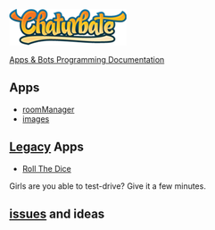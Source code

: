 [![Chaturbate](./logo.png?raw=true "Chaturbate")
](https://chaturbate.com/)

[Apps & Bots Programming Documentation](https://chaturbate.com/apps/docs)

## Apps

- [roomManager](https://github.com/noud/chaturbate/blob/master/noud41/roomManager.md)
- [images](https://github.com/noud/images/blob/master/README.md)

## [Legacy](https://en.wikipedia.org/wiki/Legacy) Apps

- [Roll The Dice](https://github.com/noud/chaturbate/blob/master/jeffreyvels1994/Roll_The_Dice.md)

Girls are you able to test-drive? Give it a few minutes.

## [issues](https://github.com/noud/chaturbate/issues) and ideas
